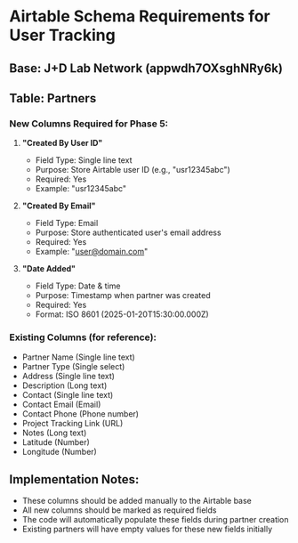 # Airtable Schema Requirements for User Tracking

## Base: J+D Lab Network (appwdh7OXsghNRy6k)
## Table: Partners

### New Columns Required for Phase 5:

1. **"Created By User ID"**
   - Field Type: Single line text
   - Purpose: Store Airtable user ID (e.g., "usr12345abc")
   - Required: Yes
   - Example: "usr12345abc"

2. **"Created By Email"** 
   - Field Type: Email
   - Purpose: Store authenticated user's email address
   - Required: Yes
   - Example: "user@domain.com"

3. **"Date Added"**
   - Field Type: Date & time
   - Purpose: Timestamp when partner was created
   - Required: Yes
   - Format: ISO 8601 (2025-01-20T15:30:00.000Z)

### Existing Columns (for reference):
- Partner Name (Single line text)
- Partner Type (Single select)
- Address (Single line text) 
- Description (Long text)
- Contact (Single line text)
- Contact Email (Email)
- Contact Phone (Phone number)
- Project Tracking Link (URL)
- Notes (Long text)
- Latitude (Number)
- Longitude (Number)

## Implementation Notes:
- These columns should be added manually to the Airtable base
- All new columns should be marked as required fields
- The code will automatically populate these fields during partner creation
- Existing partners will have empty values for these new fields initially